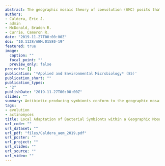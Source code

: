 ```yaml
---
abstract: The geographic mosaic theory of coevolution (GMC) posits that coevolutionary dynamics go beyond local coevolution and are comprised of the following three components - geographic selection mosaics, coevolutionary hot spots, and trait remixing. It is unclear whether the GMC applies to bacteria, as horizontal gene transfer and cosmopolitan dispersal may violate theoretical assumptions. Here, we test key GMC predictions in an antibiotic-producing bacterial symbiont (genus Pseudonocardia) that protects the crops of neotropical fungus-farming ants (Apterostigma dentigerum) from a specialized pathogen (genus Escovopsis). We found that Pseudonocardia antibiotic inhibition of common Escovopsis pathogens was elevated in A. dentigerum colonies from Panama compared to those from Costa Rica. Furthermore, a Panama Canal Zone population of Pseudonocardia on Barro Colorado Island (BCI) was locally adapted, whereas two neighboring populations were not, consistent with a GMC-predicted selection mosaic and a hot spot of adaptation surrounded by areas of maladaptation. Maladaptation was shaped by incongruent Pseudonocardia-Escovopsis population genetic structure, whereas local adaptation was facilitated by geographic isolation on BCI after the flooding of the Panama Canal. Genomic assessments of antibiotic potential of 29 Pseudonocardia strains identified diverse and unique biosynthetic gene clusters in BCI strains despite low genetic diversity in the core genome. The strength of antibiotic inhibition was not correlated with the presence/absence of individual biosynthetic gene clusters or with parasite location. Rather, biosynthetic gene clusters have undergone selective sweeps, suggesting that the trait remixing dynamics conferring the long-term maintenance of antibiotic potency rely on evolutionary genetic changes within already-present biosynthetic gene clusters and not simply on the horizontal acquisition of novel genetic elements or pathways.
authors:
- Caldera, Eric J.
- admin
- McDonald, Bradon R.
- Currie, Cameron R.
date: "2019-11-27T00:00:00Z"
doi: "10.1128/AEM.01580-19"
featured: true
image:
  caption: ""
  focal_point: ""
  preview_only: false
projects: []
publication: '*Applied and Environmental Microbiology* (85)'
publication_short: ""
publication_types:
- "2"
publishDate: "2019-11-27T00:00:00Z"
slides: ""
summary: Antibiotic-producing symbionts conform to the geographic mosaic theory of coevolution
tags:
- evolution
- actinomyces
title: Local Adaptation of Bacterial Symbionts within a Geographic Mosaic of Antibiotic Coevolution
url_code: ""
url_dataset: ""
url_pdf: "files/Caldera_aem_2019.pdf"
url_poster: ""
url_project: ""
url_slides: ""
url_source: ""
url_video: ""
---
```

